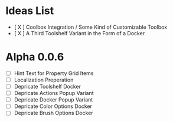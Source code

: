 # Ideas List
- [ X ] Coolbox Integration / Some Kind of Customizable Toolbox
- [ X ] A Third Toolshelf Variant in the Form of a Docker

# Alpha 0.0.6
- [ ] Hint Text for Property Grid Items
- [ ] Localization Preperation
- [ ] Depricate Toolshelf Docker
- [ ] Depricate Actions Popup Variant
- [ ] Depricate Docker Popup Variant
- [ ] Depricate Color Options Docker
- [ ] Depricate Brush Options Docker
